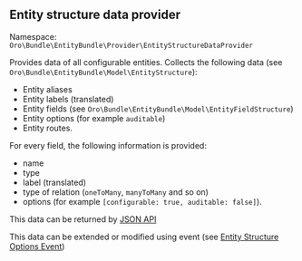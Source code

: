 ## Entity structure data provider

Namespace: `Oro\Bundle\EntityBundle\Provider\EntityStructureDataProvider`

Provides data of all configurable entities. Collects the following data (see `Oro\Bundle\EntityBundle\Model\EntityStructure`):
- Entity aliases
- Entity labels (translated)
- Entity fields (see `Oro\Bundle\EntityBundle\Model\EntityFieldStructure`)
- Entity options (for example `auditable`)
- Entity routes.

For every field, the following information is provided:
- name
- type
- label (translated)
- type of relation (`oneToMany`, `manyToMany` and so on)
- options (for example `[configurable: true, auditable: false]`).

This data can be returned by [JSON API](./../config/oro/api.yml#L18)

This data can be extended or modified using event (see [Entity Structure Options Event](./events.md#entity-structure-options-event))
